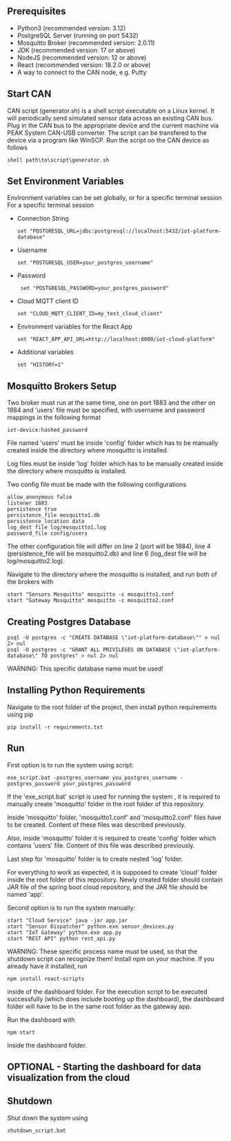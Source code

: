 ## Prerequisites
- Python3 (recommended version: 3.12)
- PostgreSQL Server (running on port 5432)
- Mosquitto Broker (recommended version: 2.0.11)
- JDK (recommended version: 17 or above)
- NodeJS (recommended version: 12 or above)
- React (recommended version: 18.2.0 or above)
- A way to connect to the CAN node, e.g. Putty

## Start CAN
CAN script (generator.sh) is a shell script executable on a Linux kernel. It will periodically send simulated sensor data across an existing CAN bus. Plug in the CAN bus to the appropriate device and the current machine via PEAK System CAN-USB converter. The script can be transfered to the device via a program like WinSCP. Run the script on the CAN device as follows
```
shell path\to\script\generator.sh
```


## Set Environment Variables
Environment variables can be set globally, or for a specific terminal session
For a specific terminal session

- Connection String
    ```
    set "POSTGRESQL_URL=jdbc:postgresql://localhost:5432/iot-platform-database"
    ```
- Username
    ```
    set "POSTGRESQL_USER=your_postgres_username"
    ```
- Password
   ```
    set "POSTGRESQL_PASSWORD=your_postgres_password"
    ```

- Cloud MQTT client ID
   ```
   set "CLOUD_MQTT_CLIENT_ID=my_test_cloud_client"
   ```
-   Environment variables for the React App
    ```
    set "REACT_APP_API_URL=http://localhost:8080/iot-cloud-platform"
    ```

- Additional variables
    ```
    set "HISTORY=1"
    ```

## Mosquitto Brokers Setup
Two broker must run at the same time, one on port 1883 and the other on 1884 and  'users' file must be specified, with username and password mappings in the following format

    iot-device:hashed_password
    
File named 'users' must be inside 'config' folder which has to be manually created inside the directory where mosquitto is installed.

Log files must be inside 'log' folder which has to be manually created inside the directory where mosquitto is installed.

Two config file must be made with the following configurations
    
    allow_anonymous false
    listener 1883
    persistence true
    persistence_file mosquitto1.db
    persistence_location data
    log_dest file log/mosquitto1.log
    password_file config/users

The other configuration file will differ on line 2 (port will be 1884), line 4 (persistence_file will be mosquitto2.db) and line 6 (log_dest file will be log/mosquitto2.log).

Navigate to the directory where the mosquitto is installed, and run both of the brokers with 
```
start "Sensors Mosquitto" mosquitto -c mosquitto1.conf
start "Gateway Mosquitto" mosquitto -c mosquitto2.conf
```

## Creating Postgres Database
```
psql -U postgres -c "CREATE DATABASE \"iot-platform-database\"" > nul 2> nul
psql -U postgres -c "GRANT ALL PRIVILEGES ON DATABASE \"iot-platform-database\" TO postgres" > nul 2> nul
```
WARNING: This specific database name must be used!

## Installing Python Requirements
Navigate to the root folder of the project, then install python requirements using pip
```
pip install -r requirements.txt
```

## Run
First option is to run the system using script:
```
exe_script.bat -postgres_username you_postgres_username -postgres_password your_postgres_password
```

If the 'exe_script.bat' script is used for running the system , it is required to manually create 'mosquitto' folder in the root folder of this repository.

Inside 'mosquitto' folder, 'mosquitto1.conf' and 'mosquitto2.conf' files have to be created. Content of these files was described previously. 

Also, inside 'mosquitto' folder it is required to create 'config' folder which contains 'users' file. Content of this file was described previously.

Last step for 'mosquitto' folder is to create nested 'log' folder.

For everything to work as expected, it is supposed to create 'cloud' folder inside the root folder of this repository. Newly created folder should contain JAR file 
of the spring boot cloud repository, and the JAR file should be named 'app'.



Second option is to run the system manually:
```
start "Cloud Service" java -jar app.jar
start "Sensor Dispatcher" python.exe sensor_devices.py
start "IoT Gateway" python.exe app.py
start "REST API" python rest_api.py
```
WARNING: These specific process name must be used, so that the shutdown script can recognize them!
Install npm on your machine. If you already have it installed, run
```
npm install react-scripts
```
inside of the dashboard folder. For the execution script to be executed successfully (which does include booting up the dashboard), the dashboard folder will have to be in the same root folder as the gateway app.

Run the dashboard with
```
npm start
```
inside the dashboard folder.
## OPTIONAL - Starting the dashboard for data visualization from the cloud

## Shutdown
Shut down the system using
```
shutdown_script.bat
```